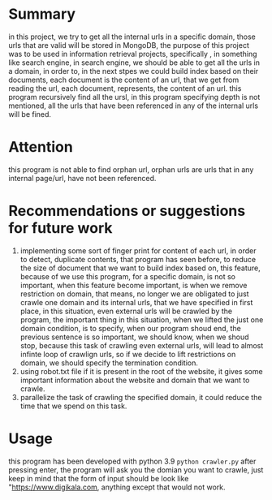 # Summary
in this project, we try to get all the internal urls in a specific domain,
those urls that are valid will be stored in MongoDB, the purpose of this
project was to be used in information retrieval projects, specifically
, in something like search engine, in search engine, we should be able to get
all the urls in a domain, in order to, in the next stpes we could build
index based on their documents, each document is the content of an url,
that we get from reading the url, each document, represents, the content
of an url.
this program recursively find all the ursl, in this program specifying
depth is not mentioned, all the urls that have been referenced in any of
the internal urls will be fined.
# Attention
this program is not able to find orphan url, orphan urls are urls that in any
internal page/url, have not been referenced.
# Recommendations or suggestions for future work
1) implementing some sort of finger print for content of each url, in order to
detect, duplicate contents, that program has seen before, to reduce the size of
document that we want to build index based on, this feature, because of we use
this program, for a specific domain, is not so important, when this feature
become important, is when we remove restriction on domain, that means, no
longer we are obligated to just crawle one domain and its internal urls, that
we have specified in first place, in this situation, even external urls will be
crawled by the program, the important thing in this situation, when we lifted
the just one domain condition, is to specify, when our program shoud end, the
previous sentence is so important, we should know, when we shoud stop, because
this task of crawling even external urls, will lead to almost infinte loop of
crawlign urls, so if we decide to lift restrictions on domain, we should
specify the termination condition.
2) using robot.txt file if it is present in the root of the website, it gives
some important information about the website and domain that we want to crawle.
3) parallelize the task of crawling the specified domain, it could reduce the
time that we spend on this task.
# Usage
this program has been developed with python 3.9
`python crawler.py`
after pressing enter, the program will ask you the domian you want to crawle,
just keep in mind that the form of input should be look like
 "https://www.digikala.com, anything except that would not work.


